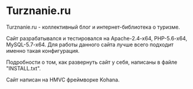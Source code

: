# Turznanie.ru

Turznanie.ru - коллективный блог и интернет-библиотека о туризме.

Сайт разрабатывался и тестировался на Apache-2.4-x64, PHP-5.6-x64, MySQL-5.7-x64. Для работы данного сайта лучше всего подходит именно такая конфигурация.

Подробности о том, как развернуть сайт у себя, написаны в файле "INSTALL.txt".

Сайт написан на HMVC фреймворке Kohana.
